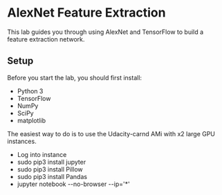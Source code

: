 # AlexNet Feature Extraction
This lab guides you through using AlexNet and TensorFlow to build a feature extraction network.

## Setup
Before you start the lab, you should first install:
* Python 3
* TensorFlow
* NumPy
* SciPy
* matplotlib

The easiest way to do is to use the Udacity-carnd AMi with x2 large GPU instances.
* Log into instance
* sudo pip3 install jupyter
* sudo pip3 install Pillow
* sudo pip3 install Pandas
* jupyter notebook --no-browser --ip='*'
